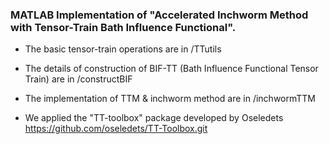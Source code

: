 ### MATLAB Implementation of **"Accelerated Inchworm Method with Tensor-Train Bath Influence Functional"**.

- The basic tensor-train operations are in /TTutils

- The details of construction of BIF-TT (Bath Influence Functional Tensor Train) are in /constructBIF

- The implementation of TTM & inchworm method are in /inchwormTTM

- We applied the "TT-toolbox" package developed by Oseledets https://github.com/oseledets/TT-Toolbox.git



